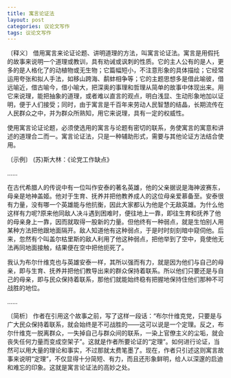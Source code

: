 ```yaml
---
title: 寓言论证法
layout: post
categories: 议论文写作
tags: 议论文写作
---
```


〔释义〕 借用寓言来论证论题、讲明道理的方法，叫寓言论证法。寓言是用假托的故事来说明一个道理或教训，具有劝诫或讽刺的性质。它的主人公有的是人，更多的是人格化了的动植物或无生物；它篇幅短小，不注意形象的具体描绘；它经常运用夸张和拟人手法，如移山跨海、鹬蚌相争等；它的主题思想多是借此喻彼，借远喻近，借古喻今，借小喻大，把深奥的事理和哲理从简单的故事中体现出来。用它来说理，能把抽象的道理，或者难以直言的观点，明白浅显、生动形象地加以证明，便于人们接受；同时，由于寓言是千百年来劳动人民智慧的结晶，长期流传在人民群众之中，并为群众所熟知，用它来说理，具有一定的权威性。

使用寓言论证论题，必须使选用的寓言与论题有密切的联系，务使寓言的寓意和讲述的道理合二而一。寓言论证法，只是一种辅助形式，需要与其他论证方法结合使用。

〔示例〕 (苏)斯大林：《论党工作缺点》

……

在古代希腊人的传说中有一位叫作安泰的著名英雄，他的父亲据说是海神波赛东，母亲是地神盖姬。他对于生育、抚养并把他教养成人的这位母亲爱慕备至。安泰很有力量，没有哪一个英雄能与他抗衡，因此大家都认为他是个无敌英雄。为什么他这样有力呢?原来他同敌人决斗遇到困难时，便往地上一靠，即往生育和抚养了他的母亲身上一靠，因而就取得一股新的力量。但他终有一种弱点，就是生怕别人用某种方法把他跟地面隔开。敌人知道他有这种弱点，于是时时刻刻暗中窥伺他。后来，忽然有个叫盖尔枯里斯的敌人利用了他这种弱点，把他举到了空中，竟使他无法再同地面接触，结果便在空中把他扼死了。

我认为布尔什维克也与英雄安泰一样，其所以强而有力，就是因为他们与自己的母亲，即与生育、抚养并把他们教导出来的群众保持着联系。所以他们只要还是与自己的母亲，即与民众保持着联系，那他们就能始终稳有把握地保持住他们那种不可战胜的地位。

……

〔简析〕 作者在引用这个故事之前，写了这样一段话：“布尔什维克党，只要是与广大民众保持着联系，就会始终是不可战胜的——这可以说是一个定理。反之，布尔什维克一脱离群众，一失掉自己与群众间的联系，一染上官僚主义的尘垢，就会丧失任何力量而变成空架子”。这就是作者所要论证的“定理”。如何进行论证，当然可以用大量的理论和事实，不过那就太费笔墨了。现在，作者只引述这则寓言故事来说明“定理”，不仅显得十分简短、有力，而且还形象鲜明，给人以深邃的启迪和难忘的印象。这就是寓言论证法的高妙之处。 